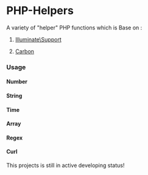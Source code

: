 PHP-Helpers
============

A variety of "helper" PHP functions which is Base on :

1. [Illuminate\Support](https://laravel.com/docs/5.2/helpers#method-camel-case)

1. [Carbon](http://carbon.nesbot.com/docs/)

### Usage

#### Number

#### String

#### Time

#### Array

#### Regex

#### Curl


This projects is still in active developing status!

